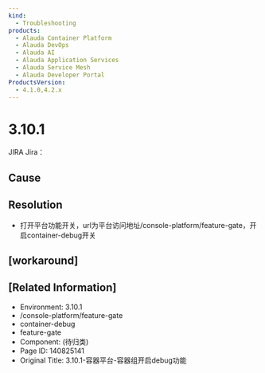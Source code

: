 ```yaml
---
kind:
  - Troubleshooting
products:
  - Alauda Container Platform
  - Alauda DevOps
  - Alauda AI
  - Alauda Application Services
  - Alauda Service Mesh
  - Alauda Developer Portal
ProductsVersion:
  - 4.1.0,4.2.x
---
```

<!-- A type of document that involves encountering a fault, diagnosing it, performing root cause analysis, and providing solutions. -->

# 3.10.1

JIRA Jira：

## Cause

## Resolution
- 打开平台功能开关，url为平台访问地址/console-platform/feature-gate，开启container-debug开关

## [workaround]

## [Related Information]
- Environment: 3.10.1
- /console-platform/feature-gate
- container-debug
- feature-gate
- Component: (待归类)
- Page ID: 140825141
- Original Title: 3.10.1-容器平台-容器组开启debug功能
